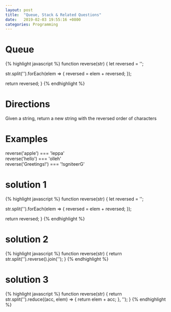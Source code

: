 ```yaml
---
layout: post
title:  "Queue, Stack & Related Questions"
date:   2019-02-03 19:55:16 +0800
categories: Programming
---
```


# Queue
{% highlight javascript %}
function reverse(str) {
  let reversed = '';

  str.split('').forEach(elem => {
    reversed = elem + reversed;
  });

  return reversed;
}
{% endhighlight %}


# Directions
Given a string, return a new string with the reversed order of characters

# Examples
reverse('apple') === 'leppa' <br/>
reverse('hello') === 'olleh' <br/>
reverse('Greetings!') === '!sgniteerG'

# solution 1
{% highlight javascript %}
function reverse(str) {
  let reversed = '';

  str.split('').forEach(elem => {
    reversed = elem + reversed;
  });

  return reversed;
}
{% endhighlight %}

# solution 2
{% highlight javascript %}
function reverse(str) {
  return str.split('').reverse().join('');
}
{% endhighlight %}

# solution 3
{% highlight javascript %}
function reverse(str) {
  return str.split('').reduce((acc, elem) => {
    return elem + acc;
  }, '');
}
{% endhighlight %}

